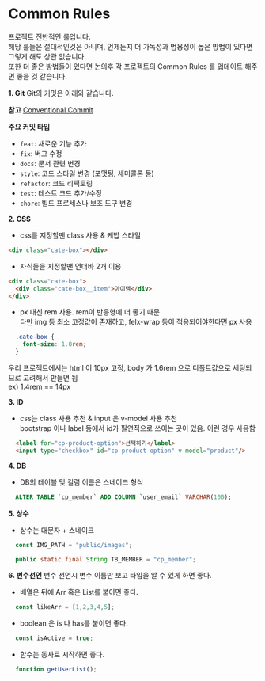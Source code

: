 # Common Rules
프로젝트 전반적인 룰입니다.<br>
해당 룰들은 절대적인것은 아니며, 언제든지 더 가독성과 범용성이 높은 방법이 있다면 그렇게 해도 상관 없습니다.<br>
또한 더 좋은 방법들이 있다면 논의후 각 프로젝트의 Common Rules 를 업데이트 해주면 좋을 것 같습니다.<br>

**1. Git**
Git의 커밋은 아래와 같습니다.

**참고**
[Conventional Commit](https://www.conventionalcommits.org/en/v1.0.0/)

**주요 커밋 타입**
- `feat`: 새로운 기능 추가
- `fix`: 버그 수정
- `docs`: 문서 관련 변경
- `style`: 코드 스타일 변경 (포맷팅, 세미콜론 등)
- `refactor`: 코드 리팩토링
- `test`: 테스트 코드 추가/수정
- `chore`: 빌드 프로세스나 보조 도구 변경


**2. CSS** 
- css를 지정할땐 class 사용 & 케밥 스타일
```html
<div class="cate-box"></div>
```

- 자식들을 지정할땐 언더바 2개 이용
```html
<div class="cate-box">
  <div class="cate-box__item">아이템</div>
</div>
```

- px 대신 rem 사용. rem이 반응형에 더 좋기 때문<br>
다만 img 등 최소 고정값이 존재하고, felx-wrap 등이 적용되어야한다면 px 사용<br>

```css
  .cate-box {
    font-size: 1.8rem;
  }
```
우리 프로젝트에서는 html 이 10px 고정, body 가 1.6rem 으로 디폴트값으로 세팅되므로 고려해서 만들면 됨<br>
ex) 1.4rem == 14px<br>

**3. ID**  
- css는 class 사용 추천 & input 은 v-model 사용 추천<br>
bootstrap 이나 label 등에서 id가 필연적으로 쓰이는 곳이 있음. 이런 경우 사용함<br>
```html
  <label for="cp-product-option">선택하기</label>
  <input type="checkbox" id="cp-product-option" v-model="product"/>
```

**4. DB**  
- DB의 테이블 및 컬럼 이름은 스네이크 형식<br>
```sql
  ALTER TABLE `cp_member` ADD COLUMN `user_email` VARCHAR(100);
```

**5. 상수**
- 상수는 대문자 + 스네이크<br>
```javascript
  const IMG_PATH = "public/images";
```

```java
  public static final String TB_MEMBER = "cp_member";
```

**6. 변수선언**
변수 선언시 변수 이름만 보고 타입을 알 수 있게 하면 좋다.<br>

- 배열은 뒤에 Arr 혹은 List를 붙이면 좋다.<br>
```javascript
  const likeArr = [1,2,3,4,5];
```

- boolean 은 is 나 has를 붙이면 좋다.<br>
```javascript
  const isActive = true;
```

- 함수는 동사로 시작하면 좋다.<br>
```javascript
  function getUserList();
```
